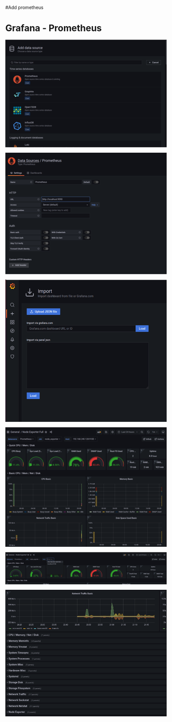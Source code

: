 #Add prometheus
<h1> Grafana - Prometheus </h1>

![Alt text](/Grafana/Prometheus-01/images-prometheus/Sieppaa1-addPrometheus-2.PNG?raw=true "None")

![Alt text](/Grafana/Prometheus-01/images-prometheus/Sieppaa2-addPathUrl.PNG?raw=true "None")

![Alt text](/Grafana/Prometheus-01/images-prometheus/Sieppaa3-importJsonNum.PNG?raw=true "None")

![Alt text](/Grafana/Prometheus-01/images-prometheus/Sieppaa5-saveAndNewDashboard.PNG?raw=true "None")

![Alt text](/Grafana/Prometheus-01/images-prometheus/Sieppaa8-backNodeExportFull_SelectLocalhost.PNG?raw=true "None")

![Alt text](/Grafana/Prometheus-01/images-prometheus/Sieppaa10-hiddenOwnGraphics.PNG?raw=true "None")
